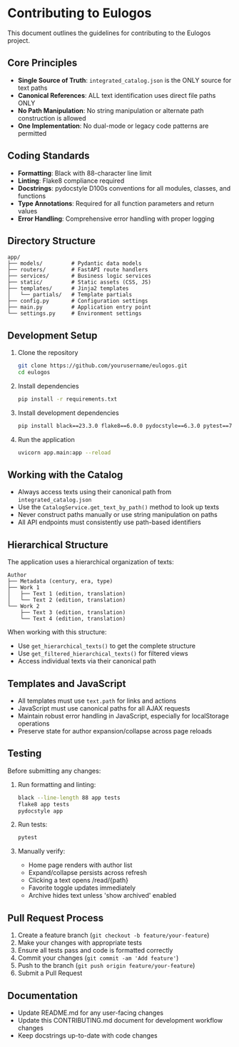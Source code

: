 # Contributing to Eulogos

This document outlines the guidelines for contributing to the Eulogos project.

## Core Principles

- **Single Source of Truth**: `integrated_catalog.json` is the ONLY source for text paths
- **Canonical References**: ALL text identification uses direct file paths ONLY
- **No Path Manipulation**: No string manipulation or alternate path construction is allowed
- **One Implementation**: No dual-mode or legacy code patterns are permitted

## Coding Standards

- **Formatting**: Black with 88-character line limit
- **Linting**: Flake8 compliance required
- **Docstrings**: pydocstyle D100s conventions for all modules, classes, and functions
- **Type Annotations**: Required for all function parameters and return values
- **Error Handling**: Comprehensive error handling with proper logging

## Directory Structure

```
app/
├── models/         # Pydantic data models
├── routers/        # FastAPI route handlers
├── services/       # Business logic services
├── static/         # Static assets (CSS, JS)
├── templates/      # Jinja2 templates
│   └── partials/   # Template partials
├── config.py       # Configuration settings
├── main.py         # Application entry point
└── settings.py     # Environment settings
```

## Development Setup

1. Clone the repository
   ```bash
   git clone https://github.com/yourusername/eulogos.git
   cd eulogos
   ```

2. Install dependencies
   ```bash
   pip install -r requirements.txt
   ```

3. Install development dependencies
   ```bash
   pip install black==23.3.0 flake8==6.0.0 pydocstyle==6.3.0 pytest==7.3.1 pytest-cov==4.1.0
   ```

4. Run the application
   ```bash
   uvicorn app.main:app --reload
   ```

## Working with the Catalog

- Always access texts using their canonical path from `integrated_catalog.json`
- Use the `CatalogService.get_text_by_path()` method to look up texts
- Never construct paths manually or use string manipulation on paths
- All API endpoints must consistently use path-based identifiers

## Hierarchical Structure

The application uses a hierarchical organization of texts:

```
Author
├── Metadata (century, era, type)
├── Work 1
│   ├── Text 1 (edition, translation)
│   └── Text 2 (edition, translation)
└── Work 2
    ├── Text 3 (edition, translation)
    └── Text 4 (edition, translation)
```

When working with this structure:
- Use `get_hierarchical_texts()` to get the complete structure
- Use `get_filtered_hierarchical_texts()` for filtered views
- Access individual texts via their canonical path

## Templates and JavaScript

- All templates must use `text.path` for links and actions
- JavaScript must use canonical paths for all AJAX requests
- Maintain robust error handling in JavaScript, especially for localStorage operations
- Preserve state for author expansion/collapse across page reloads

## Testing

Before submitting any changes:

1. Run formatting and linting:
   ```bash
   black --line-length 88 app tests
   flake8 app tests
   pydocstyle app
   ```

2. Run tests:
   ```bash
   pytest
   ```

3. Manually verify:
   - Home page renders with author list
   - Expand/collapse persists across refresh
   - Clicking a text opens /read/{path}
   - Favorite toggle updates immediately
   - Archive hides text unless 'show archived' enabled

## Pull Request Process

1. Create a feature branch (`git checkout -b feature/your-feature`)
2. Make your changes with appropriate tests
3. Ensure all tests pass and code is formatted correctly
4. Commit your changes (`git commit -am 'Add feature'`)
5. Push to the branch (`git push origin feature/your-feature`)
6. Submit a Pull Request

## Documentation

- Update README.md for any user-facing changes
- Update this CONTRIBUTING.md document for development workflow changes
- Keep docstrings up-to-date with code changes